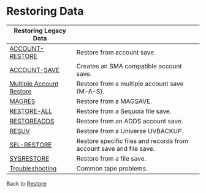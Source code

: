 # Restoring Data

<PageHeader />

| Restoring Legacy Data |         |
| --- | --- |
| [ACCOUNT-RESTORE](./../account-restore) | Restore from account save. |
| [ACCOUNT-SAVE](./../account-save) | Creates an SMA compatible account save. |
| [Multiple Account Restore](./../multiple-account-restore) | Restore from a multiple account save (M-A-S). |
| [MAGRES](./../magres-utility) | Restore from a MAGSAVE. |
| [RESTORE-ALL](./../restore-all) | Restore from a Sequoia file save. |
| [RESTOREADDS](./../restoreadds) | Restore from an ADDS account save. |
| [RESUV](./../resuv) | Restore from a Universe UVBACKUP. |
| [SEL-RESTORE](./../sel-restore) | Restore specific files and records from account save and file save. |
| [SYSRESTORE](./../sysrestore) | Restore from a file save. |
| [Troubleshooting](./../../troubleshooting) | Common tape problems. |

Back to [Restore](./../README.md)

<PageFooter />

